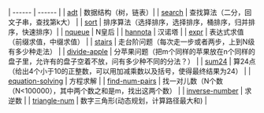 | ------ | ------ |
| [adt](./adt) | 数据结构（树，链表）|
| [search](./search) | 查找算法（二分，回文子串，查找第k大） |
| [sort](./sort) | 排序算法（选择排序，选择排序，桶排序，归并排序，快速排序）|
| [nqueue](./nqueue) | N皇后 |
| [hannota](./hannota) | 汉诺塔 |
| [expr](./expr) | 表达式求值（前缀求值，中缀求值） |
| [stairs](./stairs) | 走台阶问题（每次走一步或者两步，上到N级有多少种走法） |
| [divide-apple](./divide-apple) | 分苹果问题（把m个同样的苹果放在n个同样的盘子里，允许有的盘子空着不放，问有多少种不同的分法？） |
| [sum24](./sum24) | 算24点（给出4个小于10的正整数，可以用加减乘数以及括号，使得最终结果为24） |
| [equation-solving](./equation-solving) | 方程求解 |
| [find-num-pairs](./find-num-pairs) | 找一对儿数（N个数（N<100000），其中两个数之和是m，找出这两个数） |
| [inverse-number](./inverse-number) | 求逆数 |
| [triangle-num](./triangle-num) | 数字三角形(动态规划，计算路径最大和) |